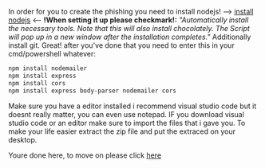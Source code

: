 In order for you to create the phishing you need to install nodejs! --> [install nodejs](https://nodejs.org/en (LTS)) <--
**!When setting it up please checkmark!:**
*"Automatically install the necessary tools. Note that this will also install chocolately. The Script will pop up in a new window after the installation completes."*
Additionally install git.
Great! after you've done that you need to enter this in your cmd/powershell whatever:

```bash
npm install nodemailer
npm install express
npm install cors
npm install express body-parser nodemailer cors
```

Make sure you have a editor installed i recommend visual studio code but it doesnt really matter, you can even use notepad.
IF you download visual studio code or an editor make sure to import the files that i gave you.
To make your life easier extract the zip file and  put the extraced on your desktop.


Youre done here, to move on please click [here](Setup.md)





